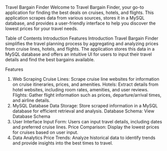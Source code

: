Travel Bargain Finder
Welcome to Travel Bargain Finder, your go-to application for finding the best deals on cruises, hotels, and flights. This application scrapes data from various sources, stores it in a MySQL database, and provides a user-friendly interface to help you discover the lowest prices for your travel needs.

Table of Contents
Introduction
Features
Introduction
Travel Bargain Finder simplifies the travel planning process by aggregating and analyzing prices from cruise lines, hotels, and flights. The application stores this data in a MySQL database and offers an intuitive UI for users to input their travel details and find the best bargains available.

Features
1. Web Scraping
Cruise Lines: Scrape cruise line websites for information on cruise itineraries, prices, and amenities.
Hotels: Extract details from hotel websites, including room rates, amenities, and user reviews.
Flights: Gather flight information such as prices, departure/arrival times, and airline details.
2. MySQL Database
Data Storage: Store scraped information in a MySQL database for efficient retrieval and analysis.
Database Schema: View Database Schema
3. User Interface
Input Form: Users can input travel details, including dates and preferred cruise lines.
Price Comparison: Display the lowest prices for cruises based on user input.
4. Data Analytics
Price Trends: Analyze historical data to identify trends and provide insights into the best times to travel.
